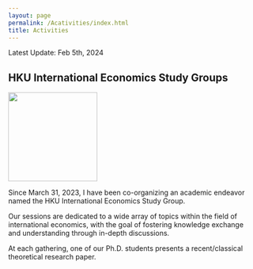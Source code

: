 ```yaml
---
layout: page
permalink: /Acativities/index.html
title: Activities
---
```


Latest Update: Feb 5th, 2024&nbsp;

## HKU International Economics Study Groups

<img src="https://huxingecon.github.io/HKU_IESG.jpg"  height="180" align=center ><br>

Since March 31, 2023, I have been co-organizing an academic endeavor named the HKU International Economics Study Group. <br> 

Our sessions are dedicated to a wide array of topics within the field of international economics, with the goal of fostering knowledge exchange and understanding through in-depth discussions. <br>

At each gathering, one of our Ph.D. students presents a recent/classical theoretical research paper. 

  <br>


